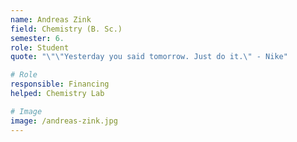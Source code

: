 ```yaml
---
name: Andreas Zink 
field: Chemistry (B. Sc.)
semester: 6. 
role: Student
quote: "\"\"Yesterday you said tomorrow. Just do it.\" - Nike"

# Role
responsible: Financing
helped: Chemistry Lab

# Image
image: /andreas-zink.jpg
---
```

